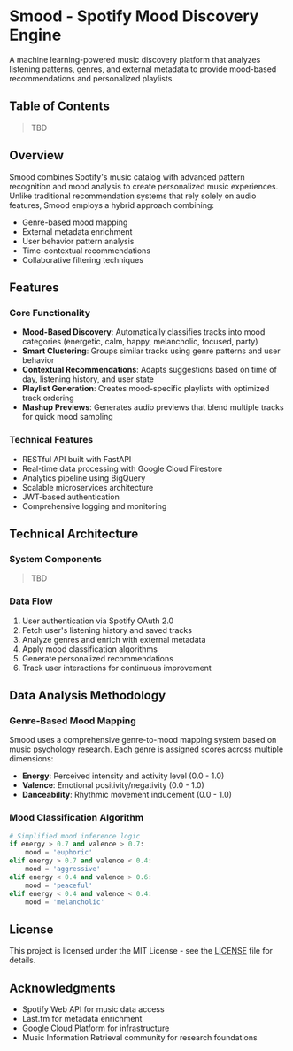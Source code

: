 # Smood - Spotify Mood Discovery Engine

A machine learning-powered music discovery platform that analyzes listening patterns, genres, and external metadata to provide mood-based recommendations and personalized playlists.

## Table of Contents

> TBD

## Overview

Smood combines Spotify's music catalog with advanced pattern recognition and mood analysis to create personalized music experiences. Unlike traditional recommendation systems that rely solely on audio features, Smood employs a hybrid approach combining:

- Genre-based mood mapping
- External metadata enrichment
- User behavior pattern analysis
- Time-contextual recommendations
- Collaborative filtering techniques

## Features

### Core Functionality

- **Mood-Based Discovery**: Automatically classifies tracks into mood categories (energetic, calm, happy, melancholic, focused, party)
- **Smart Clustering**: Groups similar tracks using genre patterns and user behavior
- **Contextual Recommendations**: Adapts suggestions based on time of day, listening history, and user state
- **Playlist Generation**: Creates mood-specific playlists with optimized track ordering
- **Mashup Previews**: Generates audio previews that blend multiple tracks for quick mood sampling

### Technical Features

- RESTful API built with FastAPI
- Real-time data processing with Google Cloud Firestore
- Analytics pipeline using BigQuery
- Scalable microservices architecture
- JWT-based authentication
- Comprehensive logging and monitoring

## Technical Architecture

### System Components

> TBD

### Data Flow

1. User authentication via Spotify OAuth 2.0
2. Fetch user's listening history and saved tracks
3. Analyze genres and enrich with external metadata
4. Apply mood classification algorithms
5. Generate personalized recommendations
6. Track user interactions for continuous improvement

## Data Analysis Methodology

### Genre-Based Mood Mapping

Smood uses a comprehensive genre-to-mood mapping system based on music psychology research. Each genre is assigned scores across multiple dimensions:

- **Energy**: Perceived intensity and activity level (0.0 - 1.0)
- **Valence**: Emotional positivity/negativity (0.0 - 1.0)
- **Danceability**: Rhythmic movement inducement (0.0 - 1.0)


### Mood Classification Algorithm

```python
# Simplified mood inference logic
if energy > 0.7 and valence > 0.7:
    mood = 'euphoric'
elif energy > 0.7 and valence < 0.4:
    mood = 'aggressive'
elif energy < 0.4 and valence > 0.6:
    mood = 'peaceful'
elif energy < 0.4 and valence < 0.4:
    mood = 'melancholic'
```



## License

This project is licensed under the MIT License - see the [LICENSE](LICENSE) file for details.

## Acknowledgments

- Spotify Web API for music data access
- Last.fm for metadata enrichment
- Google Cloud Platform for infrastructure
- Music Information Retrieval community for research foundations

